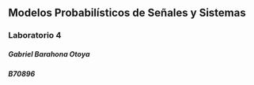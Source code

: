 
## Modelos Probabilísticos de Señales y Sistemas
### Laboratorio 4
##### Gabriel Barahona Otoya
##### B70896
